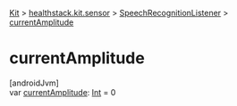 
[Kit](../../../kit.html) > [healthstack.kit.sensor](../index.html) > [SpeechRecognitionListener](index.html) > [currentAmplitude](current-amplitude.html)



# currentAmplitude



[androidJvm]\
var [currentAmplitude](current-amplitude.html): [Int](https://kotlinlang.org/api/latest/jvm/stdlib/kotlin/-int/index.html) = 0




